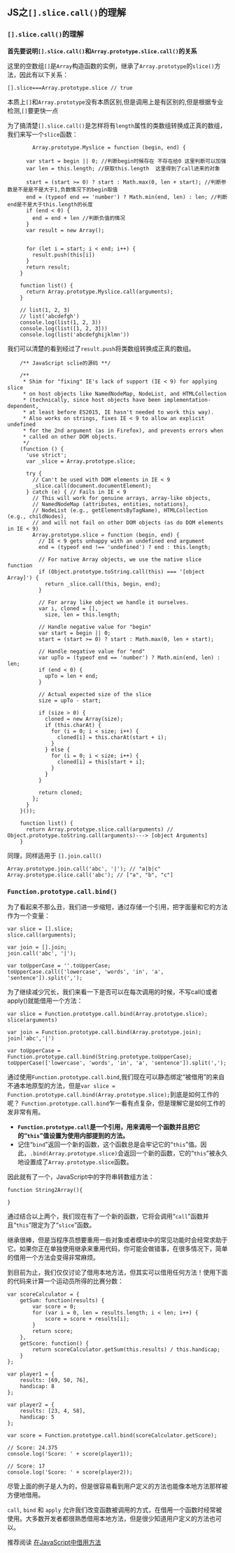 ## JS之`[].slice.call()`的理解

### `[].slice.call()`的理解
**首先要说明`[].slice.call()`和`Array.prototype.slice.call()`的关系**

这里的空数组`[]`是`Array`构造函数的实例，继承了`Array.prototype`的`slice()`方法，因此有以下关系：

```
[].slice===Array.prototype.slice // true
```
本质上`[]`和`Array.prototype`没有本质区别,但是调用上是有区别的,但是根据专业检测,`[]`要更快一点

为了搞清楚`[].slice.call()`是怎样将有`length`属性的类数组转换成正真的数组，我们来写一个`slice`函数：
```
		Array.prototype.Myslice = function (begin, end) {

      var start = begin || 0; //判断begin时候存在 不存在给0 这里判断可以加强
      var len = this.length; //获取this.length  这里得到了call进来的对象

      start = (start >= 0) ? start : Math.max(0, len + start); //判断参数是不是是不是大于1,负数情况下的begin取值
      end = (typeof end == 'number') ? Math.min(end, len) : len; //判断end是不是大于this.length的长度
      if (end < 0) {
        end = end + len //判断负值的情况
      }
      var result = new Array();


      for (let i = start; i < end; i++) {
        result.push(this[i])
      }
      return result;
    }

    function list() {
      return Array.prototype.Myslice.call(arguments);
    }

    // list(1, 2, 3)
    // list('abcdefgh')
    console.log(list(1, 2, 3))
    console.log(list([1, 2, 3]))
    console.log(list('abcdefghijklmn'))
```

我们可以清楚的看到经过了`result.push`将类数组转换成正真的数组。

```
    /** JavaScript sclie的源码 **/

    /**
     * Shim for "fixing" IE's lack of support (IE < 9) for applying slice
     * on host objects like NamedNodeMap, NodeList, and HTMLCollection
     * (technically, since host objects have been implementation-dependent,
     * at least before ES2015, IE hasn't needed to work this way).
     * Also works on strings, fixes IE < 9 to allow an explicit undefined
     * for the 2nd argument (as in Firefox), and prevents errors when
     * called on other DOM objects.
     */
    (function () {
      'use strict';
      var _slice = Array.prototype.slice;

      try {
        // Can't be used with DOM elements in IE < 9
        _slice.call(document.documentElement);
      } catch (e) { // Fails in IE < 9
        // This will work for genuine arrays, array-like objects, 
        // NamedNodeMap (attributes, entities, notations),
        // NodeList (e.g., getElementsByTagName), HTMLCollection (e.g., childNodes),
        // and will not fail on other DOM objects (as do DOM elements in IE < 9)
        Array.prototype.slice = function (begin, end) {
          // IE < 9 gets unhappy with an undefined end argument
          end = (typeof end !== 'undefined') ? end : this.length;

          // For native Array objects, we use the native slice function
          if (Object.prototype.toString.call(this) === '[object Array]') {
            return _slice.call(this, begin, end);
          }

          // For array like object we handle it ourselves.
          var i, cloned = [],
            size, len = this.length;

          // Handle negative value for "begin"
          var start = begin || 0;
          start = (start >= 0) ? start : Math.max(0, len + start);

          // Handle negative value for "end"
          var upTo = (typeof end == 'number') ? Math.min(end, len) : len;
          if (end < 0) {
            upTo = len + end;
          }

          // Actual expected size of the slice
          size = upTo - start;

          if (size > 0) {
            cloned = new Array(size);
            if (this.charAt) {
              for (i = 0; i < size; i++) {
                cloned[i] = this.charAt(start + i);
              }
            } else {
              for (i = 0; i < size; i++) {
                cloned[i] = this[start + i];
              }
            }
          }

          return cloned;
        };
      }
    }());

    function list() {
      return Array.prototype.slice.call(arguments) // Object.prototype.toString.call(arguments)---> [object Arguments]
    }
```
同理，同样适用于 `[].join.call()`

```
Array.prototype.join.call('abc', '|'); // "a|b|c"
Array.prototype.slice.call('abc'); // ["a", "b", "c"]
```


### `Function.prototype.call.bind()`
为了看起来不那么丑，我们进一步缩短，通过存储一个引用，把字面量和它的方法作为一个变量：

```
var slice = [].slice; 
slice.call(arguments);

var join = [].join;
join.call('abc', '|');

var toUpperCase = ''.toUpperCase;
toUpperCase.call(['lowercase', 'words', 'in', 'a', 'sentence']).split(',');
```

为了继续减少冗长，我们来看一下是否可以在每次调用的时候，不写call()或者apply()就能借用一个方法：
```
var slice = Function.prototype.call.bind(Array.prototype.slice);
slice(arguments)

var join = Function.prototype.call.bind(Array.prototype.join);
join('abc','|')

var toUpperCase = Function.prototype.call.bind(String.prototype.toUpperCase);
toUpperCase(['lowercase', 'words', 'in', 'a', 'sentence']).split(',');
```

通过使用`Function.prototype.call.bind`,我们现在可以静态绑定“被借用”的来自不通本地原型的方法，但是`var slice = Function.prototype.call.bind(Array.prototype.slice);`到底是如何工作的呢？
`Function.prototype.call.bind`乍一看有点复杂，但是理解它是如何工作的发非常有用。
- **`Function.prototype.call`是一个引用，用来调用一个函数并且把它的“`this`”值设置为使用内部提到的方法。**
- 记住“`bind`”返回一个新的函数，这个函数总是会牢记它的“`this`”值。因此，`.bind(Array.prototype.slice)`会返回一个新的函数，它的“`this`”被永久地设置成了`Array.prototype.slice`函数。

因此就有了一个，JavaScript中的字符串转数组方法：
```
function String2Array(){
  
}
```

通过结合以上两个，我们现在有了一个新的函数，它将会调用“`call`”函数并且“`this`”限定为了“`slice`”函数。

继承很棒，但是当程序员想要重用一些对象或者模块中的常见功能时会经常求助于它。如果你正在单独使用继承来重用代码，你可能会做错事，在很多情况下，简单的借用一个方法会变得非常麻烦。

到目前为止，我们仅仅讨论了借用本地方法，但其实可以借用任何方法！使用下面的代码来计算一个运动员所得的比赛分数：
```
var scoreCalculator = {
    getSum: function(results) {
        var score = 0;
        for (var i = 0, len = results.length; i < len; i++) {
            score = score + results[i];
        }
        return score;
    },
    getScore: function() {
        return scoreCalculator.getSum(this.results) / this.handicap;
    }
};

var player1 = {
    results: [69, 50, 76],
    handicap: 8
};

var player2 = {
    results: [23, 4, 58],
    handicap: 5
};

var score = Function.prototype.call.bind(scoreCalculator.getScore);

// Score: 24.375
console.log('Score: ' + score(player1));

// Score: 17
console.log('Score: ' + score(player2));
```
尽管上面的例子是人为的，但是很容易看到用户定义的方法也能像本地方法那样被方便地借用。

`call`, `bind` 和 `apply` 允许我们改变函数被调用的方式，在借用一个函数时经常被使用。大多数开发者都很熟悉借用本地方法，但是很少知道用户定义的方法也可以。



推荐阅读
[在JavaScript中借用方法](https://www.zcfy.cc/article/borrowing-methods-in-javascript-by-david-shariff-794.html)